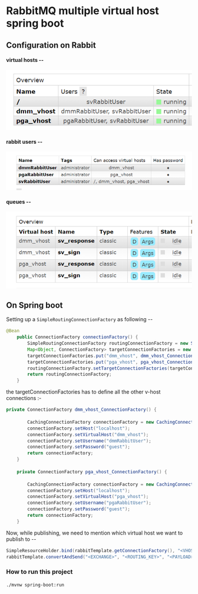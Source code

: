 # RabbitMQ multiple virtual host spring boot

## Configuration on Rabbit

#### virtual hosts --

![Virtual Hosts](./images/vHosts.png)

#### rabbit users --

![Users](./images/users.png)

#### queues --

![Queues](./images/queues.png)

## On Spring boot
Setting up a `SimpleRoutingConnectionFactory` as following --

```java
@Bean
    public ConnectionFactory connectionFactory() {
        SimpleRoutingConnectionFactory routingConnectionFactory = new SimpleRoutingConnectionFactory();
        Map<Object, ConnectionFactory> targetConnectionFactories = new HashMap<>();
        targetConnectionFactories.put("dmm_vhost", dmm_vhost_ConnectionFactory());
        targetConnectionFactories.put("pga_vhost", pga_vhost_ConnectionFactory());
        routingConnectionFactory.setTargetConnectionFactories(targetConnectionFactories);
        return routingConnectionFactory;
    }
```

the targetConnectionFactories has to define all the other v-host connections :-

```java
private ConnectionFactory dmm_vhost_ConnectionFactory() {

        CachingConnectionFactory connectionFactory = new CachingConnectionFactory();
        connectionFactory.setHost("localhost");
        connectionFactory.setVirtualHost("dmm_vhost");
        connectionFactory.setUsername("dmmRabbitUser");
        connectionFactory.setPassword("guest");
        return connectionFactory;
    }

    private ConnectionFactory pga_vhost_ConnectionFactory() {

        CachingConnectionFactory connectionFactory = new CachingConnectionFactory();
        connectionFactory.setHost("localhost");
        connectionFactory.setVirtualHost("pga_vhost");
        connectionFactory.setUsername("pgaRabbitUser");
        connectionFactory.setPassword("guest");
        return connectionFactory;
    } 
```
Now, while publishing, we need to mention which virtual host we want to publish to --

```java
SimpleResourceHolder.bind(rabbitTemplate.getConnectionFactory(), "<VHOST_NAME>");
rabbitTemplate.convertAndSend("<EXCHANGE>", "<ROUTING_KEY>", "<PAYLOAD>");
```
### How to run this project

```sh
./mvnw spring-boot:run
```



